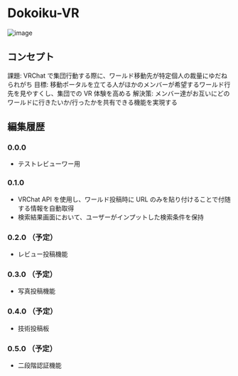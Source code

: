 # Dokoiku-VR
![image](https://github.com/bardblue0821/test-project2/assets/144688827/ca0a4863-1dce-43ea-94de-d0313aa767fc)

## コンセプト
課題: VRChat で集団行動する際に、ワールド移動先が特定個人の裁量にゆだねられがち 
目標: 移動ポータルを立てる人がほかのメンバーが希望するワールド行先を見やすくし、集団での VR 体験を高める
解決策: メンバー達がお互いにどのワールドに行きたいか/行ったかを共有できる機能を実現する

## 編集履歴
### 0.0.0
- テストレビューワー用
### 0.1.0
- VRChat API を使用し、ワールド投稿時に URL のみを貼り付けることで付随する情報を自動取得
- 検索結果画面において、ユーザーがインプットした検索条件を保持
### 0.2.0 （予定）
- レビュー投稿機能
### 0.3.0 （予定）
- 写真投稿機能
### 0.4.0 （予定）
- 技術投稿板
### 0.5.0 （予定）
- 二段階認証機能
